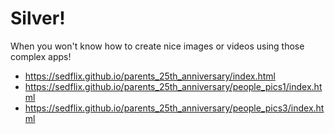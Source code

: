 # Silver!

When you won't know how to create nice images or videos using those complex apps!

- https://sedflix.github.io/parents_25th_anniversary/index.html
- https://sedflix.github.io/parents_25th_anniversary/people_pics1/index.html
- https://sedflix.github.io/parents_25th_anniversary/people_pics3/index.html
